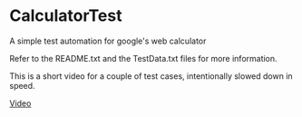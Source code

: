 # CalculatorTest
A simple test automation for google's web calculator

Refer to the README.txt and the TestData.txt files for more information.

This is a short video for a couple of test cases, intentionally slowed down in speed.

[Video](https://www.loom.com/share/0ce1cc1e91c145bab22f1faf3c0e1477?sid=017d4954-b32a-488f-8df2-7ce3a7dcbebe)
